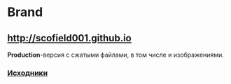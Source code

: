 Brand
===
<http://scofield001.github.io>
---
**Production**-версия с сжатыми файлами, в том числе и изображениями.
### [Исходники](https://github.com/Scofield001/brand)
